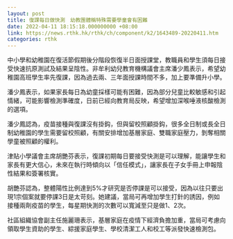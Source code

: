```yaml
---
layout: post
title: 復課每日做快測　幼教團體稱特殊需要學童會有困難
date: 2022-04-11 18:15:18.000000000 +08:00
link: https://news.rthk.hk/rthk/ch/component/k2/1643489-20220411.htm
categories: rthk
---
```


中小學和幼稚園在復活節假期後分階段恢復半日面授課堂，教職員和學生須每日接受快速抗原測試及結果呈陰性。非牟利幼兒教育機構議會主席潘少鳳表示，希望幼稚園高班學生率先復課，因為過去兩、三年面授課時間不多，加上要準備升小學。

潘少鳳表示，如果家長每日為幼童採樣可能有困難，因為部分兒童比較敏感和引起情緒，可能影響檢測準確度，日前已經向教育局反映，希望增加深喉唾液核酸檢測的選項。

潘少鳳認為，疫苗接種與復課沒有掛鈎，但與留校照顧掛鈎，很多全日制或長全日制幼稚園的學生需要留校照顧，有關安排增加基層家庭、雙職家庭壓力，剝奪相關學童被照顧的權利。

津貼小學議會主席胡艷芬表示，復課初期每日要接受快測是可以理解，能讓學生和家長有更大信心，未來在執行時傾向以「信任模式」，讓家長在子女手冊上申報陰性結果和簽署核實。

胡艷芬認為，整體陽性比例達到5%才研究是否停課是可以接受，因為以往只要出現1宗個案就要停課3日是太苛刻。她建議，當局可再增加學生打針的誘因，例如接種兩劑疫苗的學生，每星期快測的次數可以寬減至只是做1、2次。

社區組織協會副主任施麗珊表示，基層家庭在疫情下經濟負擔加重，當局可考慮向領取學生資助的學生、綜援家庭學生、學校清潔工人和校工等派發快速檢測包。
